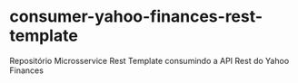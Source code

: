 # consumer-yahoo-finances-rest-template
Repositório Microsservice Rest Template consumindo a API Rest do Yahoo Finances
